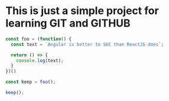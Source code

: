 # This is just a simple project for learning GIT and GITHUB

```main.js
const foo = (function() {
  const text = `Angular is better to SOC than ReactJS does`;

  return () => {
    console.log(text);
  }
})()

const keep = foo();

keep();
```